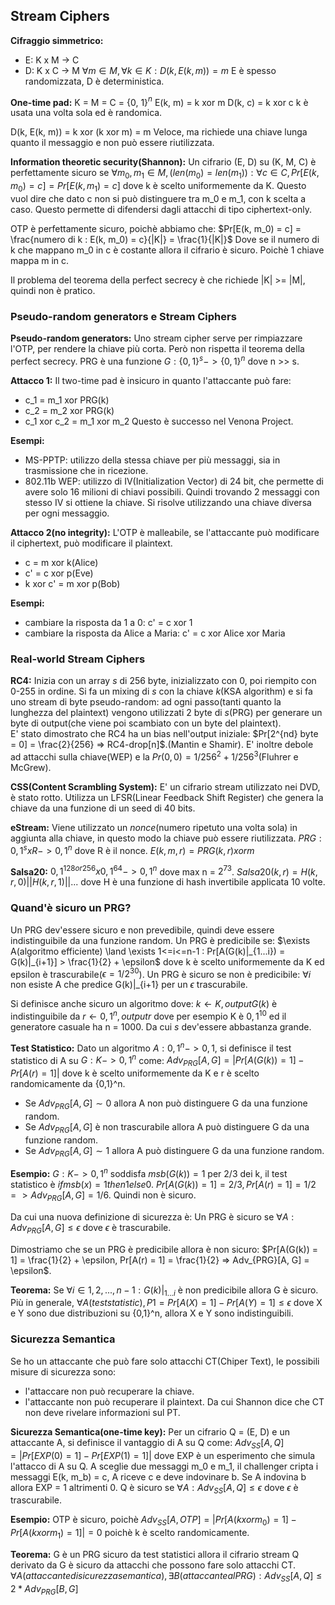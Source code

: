 ## Stream Ciphers
**Cifraggio simmetrico:**
- E: K x M -> C
- D: K x C -> M
$\forall m \in M, \forall k \in K : D(k, E(k, m)) = m$
E è spesso randomizzata, D è deterministica.

**One-time pad:**
K = M = C = {0, 1}$^n$
E(k, m) = k xor m
D(k, c) = k xor c
k è usata una volta sola ed è randomica.

D(k, E(k, m)) = k xor (k xor m) = m
Veloce, ma richiede una chiave lunga quanto il messaggio e non può essere riutilizzata.

**Information theoretic security(Shannon):**
Un cifrario (E, D) su (K, M, C) è perfettamente sicuro se
$\forall m_0, m_1 \in M, (len(m_0) = len(m_1)) : \forall c \in C, Pr[E(k, m_0) = c] = Pr[E(k, m_1) = c]$ dove k è scelto uniformemente da K.
Questo vuol dire che dato c non si può distinguere tra m_0 e m_1, con k scelta a caso.
Questo permette di difendersi dagli attacchi di tipo ciphertext-only.

OTP è perfettamente sicuro, poichè abbiamo che:
$Pr[E(k, m_0) = c] = \frac{numero di k : E(k, m_0) = c}{|K|} = \frac{1}{|K|}$ 
Dove se il numero di k che mappano m_0 in c è costante allora il cifrario è sicuro. 
Poichè 1 chiave mappa m in c.

Il problema del teorema della perfect secrecy è che richiede |K| >= |M|, quindi non è pratico.

### Pseudo-random generators e Stream Ciphers
**Pseudo-random generators:**
Uno stream cipher serve per rimpiazzare l'OTP, per rendere la chiave più corta. Però non rispetta il teorema della perfect secrecy.
PRG è una funzione $G : \{0, 1\}^s -> \{0, 1\}^n$ dove n >> s.

**Attacco 1:**
Il two-time pad è insicuro in quanto l'attaccante può fare:
- c_1 = m_1 xor PRG(k)
- c_2 = m_2 xor PRG(k)
- c_1 xor c_2 = m_1 xor m_2
Questo è successo nel Venona Project.

**Esempi:**
- MS-PPTP: utilizzo della stessa chiave per più messaggi, sia in trasmissione che in ricezione.
- 802.11b WEP: utilizzo di IV(Initialization Vector) di 24 bit, che permette di avere solo 16 milioni di chiavi possibili. Quindi trovando 2 messaggi con stesso IV si ottiene la chiave. Si risolve utilizzando una chiave diversa per ogni messaggio.

**Attacco 2(no integrity):**
L'OTP è malleabile, se l'attaccante può modificare il ciphertext, può modificare il plaintext.
- c = m xor k(Alice)
- c' = c xor p(Eve)
- k xor c' = m xor p(Bob)

**Esempi:**
- cambiare la risposta da 1 a 0: c' = c xor 1
- cambiare la risposta da Alice a Maria: c' = c xor Alice xor Maria

### Real-world Stream Ciphers
**RC4:**
Inizia con un array *s* di 256 byte, inizializzato con 0, poi riempito con 0-255 in ordine. Si fa un mixing di *s* con la chiave *k*(KSA algorithm) e si fa uno stream di byte pseudo-random: ad ogni passo(tanti quanto la lunghezza del plaintext) vengono utilizzati 2 byte di *s*(PRG) per generare un byte di output(che viene poi scambiato con un byte del plaintext).  
E' stato dimostrato che RC4 ha un bias nell'output iniziale: $Pr[2^{nd} byte = 0] = \frac{2}{256} => RC4-drop[n]$.(Mantin e Shamir).
E' inoltre debole ad attacchi sulla chiave(WEP) e la $Pr(0,0) = 1/256^2 + 1/256^3$(Fluhrer e McGrew).

**CSS(Content Scrambling System):**
E' un cifrario stream utilizzato nei DVD, è stato rotto.
Utilizza un LFSR(Linear Feedback Shift Register) che genera la chiave da una funzione di un seed di 40 bits. 

**eStream:**
Viene utilizzato un *nonce*(numero ripetuto una volta sola) in aggiunta alla chiave, in questo modo la chiave può essere riutilizzata.
$PRG: {0, 1}^s x R -> {0, 1}^n$ dove R è il nonce.
$E(k, m, r) = PRG(k, r) xor m$

**Salsa20:**
${0,1}^{128 or 256} x {0,1}^{64} -> {0,1}^n$ dove max n = $2^{73}$.
$Salsa20(k, r) = H(k, r, 0) || H(k, r, 1) || ...$ dove H è una funzione di hash invertibile applicata 10 volte.

### Quand'è sicuro un PRG?
Un PRG dev'essere sicuro e non prevedibile, quindi deve essere indistinguibile da una funzione random.
Un PRG è predicibile se:
$\exists A(algoritmo efficiente) \land \exists 1<=i<=n-1 : Pr[A(G(k)|_{1...i}) = G(k)|_{i+1}] > \frac{1}{2} + \epsilon$ dove k è scelto uniformemente da K ed epsilon è trascurabile($\epsilon = 1/2^{30}$).
Un PRG è sicuro se non è predicibile:
$\forall i$ non esiste A che predice G(k)|_{i+1} per un $\epsilon$ trascurabile.

Si definisce anche sicuro un algoritmo dove:
$k \leftarrow K, output G(k)$ è indistinguibile da $r \leftarrow {0,1}^n, output r$ dove per esempio K è ${0,1}^10$ ed il generatore casuale ha n = 1000.
Da cui *s* dev'essere abbastanza grande.

**Test Statistico:**
Dato un algoritmo $A : {0,1}^n -> {0,1}$, si definisce il test statistico di A su $G : K -> {0,1}^n$ come:
$Adv_{PRG}[A, G] = |Pr[A(G(k)) = 1] - Pr[A(r) = 1]|$ dove k è scelto uniformemente da K e r è scelto randomicamente da {0,1}^n.
- Se $Adv_{PRG}[A, G] \sim 0$ allora A non può distinguere G da una funzione random.
- Se $Adv_{PRG}[A, G]$ è non trascurabile allora A può distinguere G da una funzione random.
- Se $Adv_{PRG}[A, G] \sim 1$ allora A può distinguere G da una funzione random.

**Esempio:**
$G: K -> {0,1}^n$ soddisfa $msb(G(k)) = 1$ per 2/3 dei k, il test statistico è $if msb(x) = 1 then 1 else 0$.
$Pr[A(G(k)) = 1] = 2/3, Pr[A(r) = 1] = 1/2 => Adv_{PRG}[A, G] = 1/6$. Quindi non è sicuro.

Da cui una nuova definizione di sicurezza è:
Un PRG è sicuro se $\forall A : Adv_{PRG}[A, G] \leq \epsilon$ dove $\epsilon$ è trascurabile.

Dimostriamo che se un PRG è predicibile allora è non sicuro:
$Pr[A(G(k)) = 1] = \frac{1}{2} + \epsilon, Pr[A(r) = 1] = \frac{1}{2} => Adv_{PRG}[A, G] = \epsilon$.

**Teorema:**
Se $\forall i \in {1,2,...,n-1} : G(k)|_{1...i}$ è non predicibile allora G è sicuro.
Più in generale, $\forall A (test statistic), P1 = Pr[A(X) = 1] - Pr[A(Y) = 1] \leq \epsilon$ dove X e Y sono due distribuzioni su {0,1}^n, allora X e Y sono indistinguibili.

### Sicurezza Semantica
Se ho un attaccante che può fare solo attacchi CT(Chiper Text), le possibili misure di sicurezza sono:
- l'attaccare non può recuperare la chiave.
- l'attaccante non può recuperare il plaintext.
Da cui Shannon dice che CT non deve rivelare informazioni sul PT.

**Sicurezza Semantica(one-time key):**
Per un cifrario Q = (E, D) e un attaccante A, si definisce il vantaggio di A su Q come:
$Adv_{SS}[A, Q] = |Pr[EXP(0) = 1] - Pr[EXP(1) = 1]|$ dove EXP è un esperimento che simula l'attacco di A su Q.
A sceglie due messaggi m_0 e m_1, il challenger cripta i messaggi E(k, m_b) = c, A riceve c e deve indovinare b. Se A indovina b allora EXP = 1 altrimenti 0.
Q è sicuro se $\forall A : Adv_{SS}[A, Q] \leq \epsilon$ dove $\epsilon$ è trascurabile.

**Esempio:**
OTP è sicuro, poichè $Adv_{SS}[A, OTP] = |Pr[A(k xor m_0) = 1] - Pr[A(k xor m_1) = 1]| = 0$ poichè k è scelto randomicamente.

**Teorema:**
G è un PRG sicuro da test statistici allora il cifrario stream Q derivato da G è sicuro da attacchi che possono fare solo attacchi CT.
$\forall A(attaccante di sicurezza semantica), \exists B(attaccante al PRG) : Adv_{SS}[A, Q] \leq 2*Adv_{PRG}[B, G]$